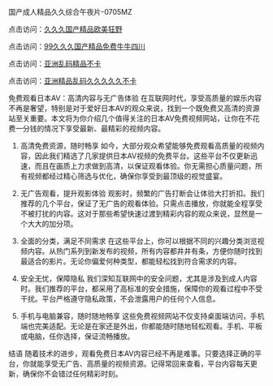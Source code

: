 
国产成人精品久久综合午夜片-0705MZ

点击访问：<a href="https://heiliao2dmwwy.pages.dev">久久久国产精品欧美狂野</a>

点击访问：<a href="https://heiliaoll4qsx.pages.dev">99久久久国产精品免费牛牛四川</a>

点击访问：<a href="https://heiliaoga6s9v.pages.dev">亚洲乱码精品不卡</a>

点击访问：<a href="https://heiliaoow5kzm.pages.dev">亚洲精品乱码久久久久久不卡</a>




免费观看日本AV：高清内容与无广告体验
在互联网时代，享受高质量的娱乐内容不再是奢望，特别是对于爱好日本AV的观众来说，找到一个既免费又高清的资源站至关重要。本文将为你介绍几个值得关注的日本AV免费视频网站，让你在不花费一分钱的情况下享受最新、最精彩的视频内容。

1. 高清免费资源，随时畅享
如今，大部分观众希望能够免费观看高质量的视频内容，因此我们精选了几家提供日本AV视频的免费平台。这些平台不仅更新迅速，而且在画质上力求做到高清，以保证观看体验。你无需担心质量问题，所有视频都经过精心筛选与优化，确保你享受到最顶级的视觉盛宴。

2. 无广告观看，提升观影体验
观影时，频繁的广告打断会让体验大打折扣。我们推荐的几个平台，保证了无广告的观看体验。只需点击播放，你就能全程享受不被打扰的内容。这对于那些希望快速过渡到精彩内容的观众来说，显然是一个大大的加分项。

3. 全面的分类，满足不同需求
在这些平台上，你可以根据不同的兴趣分类浏览视频内容。从热门系列到新发布的视频，所有内容都井井有条，方便你随时找到最适合的影片。无论你偏爱何种类型，都能轻松找到符合需求的内容。

4. 安全无忧，保障隐私
我们深知互联网中的安全问题，尤其是涉及到成人内容时。我们推荐的平台，都采用了高标准的安全措施，保障你的观看过程中不受干扰。平台严格遵守隐私政策，不会泄露用户的任何个人信息。

5. 手机与电脑兼容，随时随地畅享
这些免费视频网站不仅支持桌面端访问，手机端也完美适配。无论是在家还是外出，你都能随时随地轻松观看。手机、平板或电脑，任你选择，保证流畅播放。

结语
随着技术的进步，观看免费日本AV内容已经不再是难事。只要选择正确的平台，你就能享受无广告、高质量的视频资源。记得常回来查看，平台内容每天更新，确保你不会错过任何精彩时刻。






<span style="display:none;">[Canonical link]( https://github.com/pop20250709/453304 ）</span>
